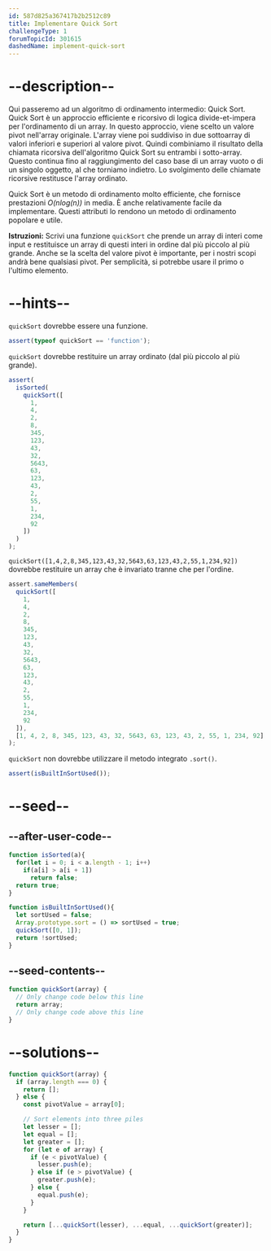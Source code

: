 ```yaml
---
id: 587d825a367417b2b2512c89
title: Implementare Quick Sort
challengeType: 1
forumTopicId: 301615
dashedName: implement-quick-sort
---
```


# --description--

Qui passeremo ad un algoritmo di ordinamento intermedio: Quick Sort. Quick Sort è un approccio efficiente e ricorsivo di logica divide-et-impera per l'ordinamento di un array. In questo approccio, viene scelto un valore pivot nell'array originale. L'array viene poi suddiviso in due sottoarray di valori inferiori e superiori al valore pivot. Quindi combiniamo il risultato della chiamata ricorsiva dell'algoritmo Quick Sort su entrambi i sotto-array. Questo continua fino al raggiungimento del caso base di un array vuoto o di un singolo oggetto, al che torniamo indietro. Lo svolgimento delle chiamate ricorsive restitusce l'array ordinato.

Quick Sort è un metodo di ordinamento molto efficiente, che fornisce prestazioni *O(nlog(n))* in media. È anche relativamente facile da implementare. Questi attributi lo rendono un metodo di ordinamento popolare e utile.

**Istruzioni:** Scrivi una funzione `quickSort` che prende un array di interi come input e restituisce un array di questi interi in ordine dal più piccolo al più grande. Anche se la scelta del valore pivot è importante, per i nostri scopi andrà bene qualsiasi pivot. Per semplicità, si potrebbe usare il primo o l'ultimo elemento.

# --hints--

`quickSort` dovrebbe essere una funzione.

```js
assert(typeof quickSort == 'function');
```

`quickSort` dovrebbe restituire un array ordinato (dal più piccolo al più grande).

```js
assert(
  isSorted(
    quickSort([
      1,
      4,
      2,
      8,
      345,
      123,
      43,
      32,
      5643,
      63,
      123,
      43,
      2,
      55,
      1,
      234,
      92
    ])
  )
);
```

`quickSort([1,4,2,8,345,123,43,32,5643,63,123,43,2,55,1,234,92])` dovrebbe restituire un array che è invariato tranne che per l'ordine.

```js
assert.sameMembers(
  quickSort([
    1,
    4,
    2,
    8,
    345,
    123,
    43,
    32,
    5643,
    63,
    123,
    43,
    2,
    55,
    1,
    234,
    92
  ]),
  [1, 4, 2, 8, 345, 123, 43, 32, 5643, 63, 123, 43, 2, 55, 1, 234, 92]
);
```

`quickSort` non dovrebbe utilizzare il metodo integrato `.sort()`.

```js
assert(isBuiltInSortUsed());
```

# --seed--

## --after-user-code--

```js
function isSorted(a){
  for(let i = 0; i < a.length - 1; i++)
    if(a[i] > a[i + 1])
      return false;
  return true;
}

function isBuiltInSortUsed(){
  let sortUsed = false;
  Array.prototype.sort = () => sortUsed = true;
  quickSort([0, 1]);
  return !sortUsed;
}
```

## --seed-contents--

```js
function quickSort(array) {
  // Only change code below this line
  return array;
  // Only change code above this line
}
```

# --solutions--

```js
function quickSort(array) {
  if (array.length === 0) {
    return [];
  } else {
    const pivotValue = array[0];

    // Sort elements into three piles
    let lesser = [];
    let equal = [];
    let greater = [];
    for (let e of array) {
      if (e < pivotValue) {
        lesser.push(e);
      } else if (e > pivotValue) {
        greater.push(e);
      } else {
        equal.push(e);
      }
    }

    return [...quickSort(lesser), ...equal, ...quickSort(greater)];
  }
}
```
